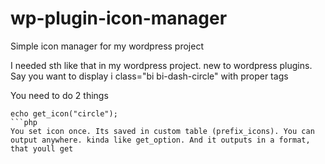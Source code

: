 # wp-plugin-icon-manager
Simple icon manager for my wordpress project

I needed sth like that in my wordpress project. new to wordpress plugins. Say you want to display 
i class="bi bi-dash-circle" with proper tags


You need to do 2 things
```set_icon("circle", "bi bi-dash-circle");
echo get_icon("circle");
```php
You set icon once. Its saved in custom table (prefix_icons). You can output anywhere. kinda like get_option. And it outputs in a format, that youll get
```
<i class="bi bi-dash-circle"></i>
```html
